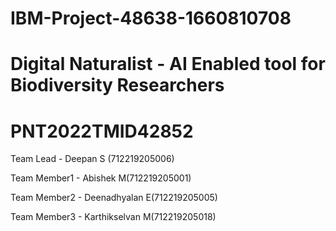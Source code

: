 # IBM-Project-48638-1660810708
# Digital Naturalist - AI Enabled tool for Biodiversity Researchers
# PNT2022TMID42852
Team Lead - Deepan S (712219205006)

Team Member1 - Abishek M(712219205001)

Team Member2 - Deenadhyalan E(712219205005)

Team Member3 - Karthikselvan M(712219205018)
